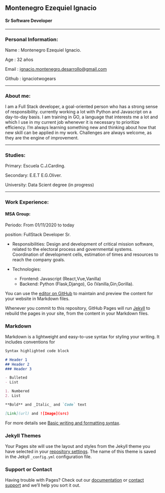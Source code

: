 ##  Montenegro Ezequiel Ignacio
#### Sr Software Developer
---
### Personal Information:
Name : Montenegro Ezequiel Ignacio.

Age : 32 años

Email : ignacio.montenegro.desarrollo@gmail.com

Github : ignaciotwogears

---
### About me:
I am a Full Stack developer, a goal-oriented person who has a strong sense of responsibility. currently working a lot with Python and Javascript on a day-to-day basis. I am training in GO, a language that interests me a lot and which I use in my current job whenever it is necessary to prioritize efficiency. I’m always learning something new and thinking about how that new skill can be applied in my work. Challenges are always welcome, as they are the engine of improvement.

---

### Studies:
Primary: Escuela C.J.Carding. 

Secondary: E.E.T E.G.Oliver. 

University: Data Scient degree (in progress)

---

### Work Experience:

#### MSA Group:
Periodo: From 01/11/2020 to today

position: FullStack Developer Sr.

- Responsibilities: Design and development of critical mission software, related to the electoral process and governmental systems.
Coordination of development cells, estimation of times and resources to reach the company goals.

- Technologies: 
  - Frontend: Javascript (React,Vue,Vanilla)
  - Backend: Python (Flask,Django), Go (Vanilla,Gin,Gorilla).







You can use the [editor on GitHub](https://github.com/ignaciotwogears/ignaciomontenegro/edit/gh-pages/index.md) to maintain and preview the content for your website in Markdown files.

Whenever you commit to this repository, GitHub Pages will run [Jekyll](https://jekyllrb.com/) to rebuild the pages in your site, from the content in your Markdown files.

### Markdown

Markdown is a lightweight and easy-to-use syntax for styling your writing. It includes conventions for

```markdown
Syntax highlighted code block

# Header 1
## Header 2
### Header 3

- Bulleted
- List

1. Numbered
2. List

**Bold** and _Italic_ and `Code` text

[Link](url) and ![Image](src)
```

For more details see [Basic writing and formatting syntax](https://docs.github.com/en/github/writing-on-github/getting-started-with-writing-and-formatting-on-github/basic-writing-and-formatting-syntax).

### Jekyll Themes

Your Pages site will use the layout and styles from the Jekyll theme you have selected in your [repository settings](https://github.com/ignaciotwogears/ignaciomontenegro/settings/pages). The name of this theme is saved in the Jekyll `_config.yml` configuration file.

### Support or Contact

Having trouble with Pages? Check out our [documentation](https://docs.github.com/categories/github-pages-basics/) or [contact support](https://support.github.com/contact) and we’ll help you sort it out.
